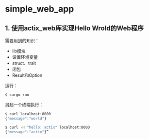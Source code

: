 # simple_web_app

## 1. 使用actix_web库实现Hello Wrold的Web程序
需要用到的知识：
- lib模块
- 设置环境变量
- struct、trait
- 闭包
- Result和Option

运行：
```bash
$ cargo run
```
另起一个终端执行：
```bash
$ curl localhost:8000  
{"message":"world"}

$ curl -H "hello: actix" localhost:8000
{"message":"actix"}”
```